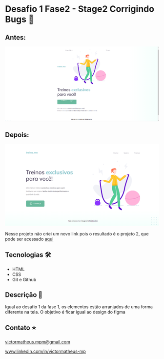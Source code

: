 # Desafio 1 Fase2 - Stage2 Corrigindo Bugs 🚀
 
## Antes:
![preview antes](./.github/previewantes.png)
## Depois:
![preview depois](./.github/previewdepois.png)

Nesse projeto não criei um novo link pois o resultado é o projeto 2, que pode ser acessado [aqui](https://victorm-mp.github.io/Projeto-02/)

## Tecnologias 🛠
- HTML
- CSS
- Git e Github

## Descrição 📖
Igual ao desafio 1 da fase 1, os elementos estão arranjados de uma forma diferente na tela. O objetivo é ficar igual ao design do figma

## Contato ⭐
victormatheus.mpm@gmail.com

www.linkedin.com/in/victormatheus-mp
